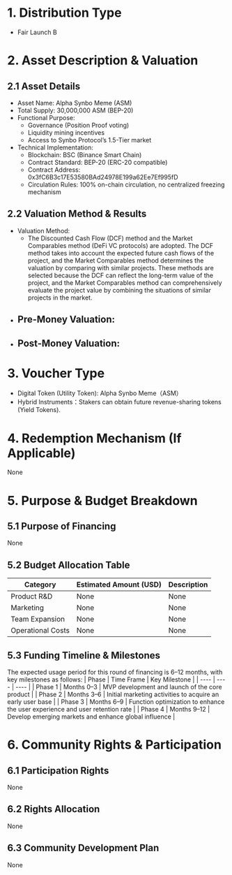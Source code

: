 # 1. Distribution Type
- Fair Launch B

# 2. Asset Description & Valuation
## 2.1 Asset Details
- Asset Name: Alpha Synbo Meme (ASM)
- Total Supply: 30,000,000 ASM (BEP-20)
- Functional Purpose:
  - Governance (Position Proof voting)
  - Liquidity mining incentives
  - Access to Synbo Protocol’s 1.5-Tier market
- Technical Implementation:
  - Blockchain: BSC (Binance Smart Chain)
  - Contract Standard: BEP-20 (ERC-20 compatible)
  - Contract Address: 0x3fC6B3c17E53580BAd24978E199a62Ee7Ef995fD
  - Circulation Rules: 100% on-chain circulation, no centralized freezing mechanism

## 2.2 Valuation Method & Results
- Valuation Method:
  - The Discounted Cash Flow (DCF) method and the Market Comparables method (DeFi VC protocols) are adopted. The DCF method takes into account the expected future cash flows of the project, and the Market Comparables method determines the valuation by comparing with similar projects. These methods are selected because the DCF can reflect the long-term value of the project, and the Market Comparables method can comprehensively evaluate the project value by combining the situations of similar projects in the market.  
- Pre-Money Valuation:
  - 
- Post-Money Valuation:
  - 

# 3. Voucher Type
- Digital Token (Utility Token): Alpha Synbo Meme（ASM）
- Hybrid Instruments：Stakers can obtain future revenue-sharing tokens (Yield Tokens). 

# 4. Redemption Mechanism (If Applicable)
None

# 5. Purpose & Budget Breakdown
## 5.1 Purpose of Financing
None

## 5.2 Budget Allocation Table
| Category | Estimated Amount (USD) | Description |
| ---- | ---- | ---- |
| Product R&D | None | None |
| Marketing | None | None |
| Team Expansion | None | None |
| Operational Costs | None | None |

## 5.3 Funding Timeline & Milestones
The expected usage period for this round of financing is 6–12 months, with key milestones as follows:
| Phase | Time Frame | Key Milestone |
| ---- | ---- | ---- |
| Phase 1 | Months 0–3 | MVP development and launch of the core product |
| Phase 2 | Months 3–6 | Initial marketing activities to acquire an early user base |
| Phase 3 | Months 6–9 | Function optimization to enhance the user experience and user retention rate |
| Phase 4 | Months 9–12 | Develop emerging markets and enhance global influence |

# 6. Community Rights & Participation
## 6.1 Participation Rights
None

## 6.2 Rights Allocation
None

## 6.3 Community Development Plan
None
